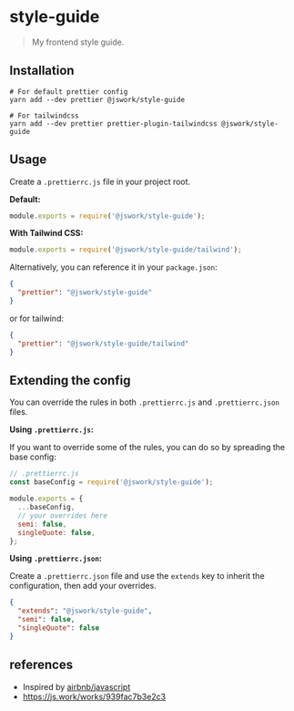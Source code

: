 # style-guide
> My frontend style guide.

## Installation

```shell
# For default prettier config
yarn add --dev prettier @jswork/style-guide

# For tailwindcss
yarn add --dev prettier prettier-plugin-tailwindcss @jswork/style-guide
```

## Usage

Create a `.prettierrc.js` file in your project root.

**Default:**
```js
module.exports = require('@jswork/style-guide');
```

**With Tailwind CSS:**
```js
module.exports = require('@jswork/style-guide/tailwind');
```

Alternatively, you can reference it in your `package.json`:
```json
{
  "prettier": "@jswork/style-guide"
}
```

or for tailwind:
```json
{
  "prettier": "@jswork/style-guide/tailwind"
}
```

## Extending the config

You can override the rules in both `.prettierrc.js` and `.prettierrc.json` files.

**Using `.prettierrc.js`:**

If you want to override some of the rules, you can do so by spreading the base config:

```js
// .prettierrc.js
const baseConfig = require('@jswork/style-guide');

module.exports = {
  ...baseConfig,
  // your overrides here
  semi: false,
  singleQuote: false,
};
```

**Using `.prettierrc.json`:**

Create a `.prettierrc.json` file and use the `extends` key to inherit the configuration, then add your overrides.

```json
{
  "extends": "@jswork/style-guide",
  "semi": false,
  "singleQuote": false
}
```

## references
- Inspired by [airbnb/javascript](https://github.com/strangelove-ventures/style-guide)
- https://js.work/works/939fac7b3e2c3
